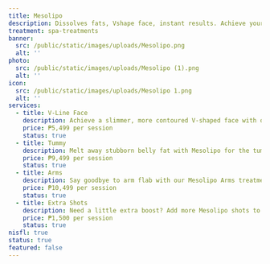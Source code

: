 ```yaml
---
title: Mesolipo
description: Dissolves fats, Vshape face, instant results. Achieve your ideal silhouette with our advanced body slimming treatments, combining the latest technology with expert care. At Luks Spa and Aesthetics, we offer non-invasive solutions designed to sculpt and tone your body, targeting stubborn fat and enhancing your natural contours. Our state-of-the-art procedures are customized to meet your specific goals, ensuring effective and visible results. Enjoy a transformative experience in our luxurious setting, and step out with renewed confidence and a beautifully refined figure.
treatment: spa-treatments
banner:
  src: /public/static/images/uploads/Mesolipo.png
  alt: ''
photo:
  src: /public/static/images/uploads/Mesolipo (1).png
  alt: ''
icon:
  src: /public/static/images/uploads/Mesolipo 1.png
  alt: ''
services:
  - title: V-Line Face
    description: Achieve a slimmer, more contoured V-shaped face with our Mesolipo treatment. This non-surgical procedure dissolves facial fat and reduces puffiness, giving you a sharper jawline and more defined facial structure — with visible results even after just one session!
    price: ₱5,499 per session
    status: true
  - title: Tummy
    description: Melt away stubborn belly fat with Mesolipo for the tummy. This fat-dissolving injectable targets localized fat cells to help flatten and sculpt your midsection. Perfect for clients seeking noticeable results without surgery or downtime.
    price: ₱9,499 per session
    status: true
  - title: Arms
    description: Say goodbye to arm flab with our Mesolipo Arms treatment. This targeted procedure breaks down fat deposits for leaner, more toned arms — ideal for clients who struggle with stubborn arm fat despite diet and exercise.
    price: ₱10,499 per session
    status: true
  - title: Extra Shots
    description: Need a little extra boost? Add more Mesolipo shots to maximize fat reduction in your chosen area for enhanced contouring and faster results.
    price: ₱1,500 per session
    status: true
nisfl: true
status: true
featured: false
---
```


